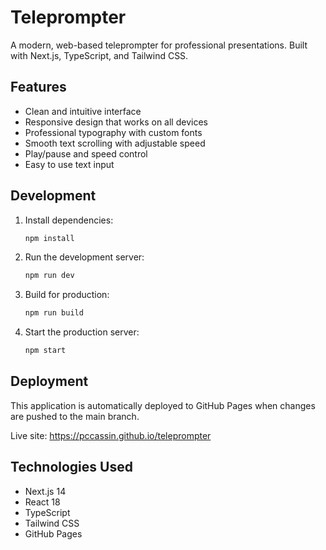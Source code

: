 # Teleprompter

A modern, web-based teleprompter for professional presentations. Built with Next.js, TypeScript, and Tailwind CSS.

## Features

- Clean and intuitive interface
- Responsive design that works on all devices
- Professional typography with custom fonts
- Smooth text scrolling with adjustable speed
- Play/pause and speed control
- Easy to use text input

## Development

1. Install dependencies:

   ```bash
   npm install
   ```

2. Run the development server:

   ```bash
   npm run dev
   ```

3. Build for production:

   ```bash
   npm run build
   ```

4. Start the production server:
   ```bash
   npm start
   ```

## Deployment

This application is automatically deployed to GitHub Pages when changes are pushed to the main branch.

Live site: https://pccassin.github.io/teleprompter

## Technologies Used

- Next.js 14
- React 18
- TypeScript
- Tailwind CSS
- GitHub Pages
